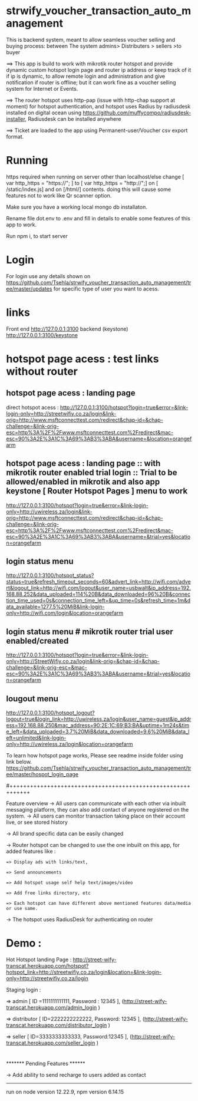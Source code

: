 # strwify_voucher_transaction_auto_management
This is backend system, meant to allow seamless voucher selling and buying process: between The system admins> Distributers > sellers >to buyer 

==> This app is build to work with mikrotik router hotspot and provide dynamic custom hotspot login page and router ip address or keep track of it if ip is dynamic, to allow remote login and administration and give notification if router is offline; but it can work fine as a voucher selling system for Internet or Events.

==> The router hotspot uses http-pap (issue with http-chap support at moment) for hotspot authentication, and hotspot uses Radius by radiusdesk installed on digital ocean using https://github.com/muffycompo/radiusdesk-installer, Radiusdesk can be installed anywhere

==> Ticket are loaded to the app using Permanent-user/Voucher csv export format.


# Running

https required when running on server other than localhost/else change [ var http_https = "https://"; ] to [ var http_https = "http://";] on [ /static/index.js] and on [/html/] contents. doing this will cause some features not to work like Qr scanner option.

Make sure you have a working local mongo db installaton.

Rename file dot.env to .env and fill in details to enable some features of this app to work.

Run npm i, to start server

# Login
For login use any details shown on https://github.com/Tsehla/strwify_voucher_transaction_auto_management/tree/master/updates for specific type of user you want to acess.

# links

Front end http://127.0.0.1:3100
backend (keystone) http://127.0.0.1:3100/keystone

# hotspot page acess : test links without router 
## hotspot page acess : landing page 
direct hotspot acess : http://127.0.0.1:3100/hotspot?login=true&error=&link-login-only=http://streetwifiy.co.za/login&link-orig=http://www.msftconnecttest.com/redirect&chap-id=&chap-challenge=&link-orig-esc=http%3A%2F%2Fwww.msftconnecttest.com%2Fredirect&mac-esc=90%3A2E%3A1C%3A69%3AB3%3ABA&username=&location=orangefarm

## hotspot page acess : landing page :: with mikrotik router enabled trial login :: Trial to be allowed/enabled in mikrotik and also app keystone [ Router Hotspot Pages ] menu to work
http://127.0.0.1:3100/hotspot?login=true&error=&link-login-only=http://uwireless.za/login&link-orig=http://www.msftconnecttest.com/redirect&chap-id=&chap-challenge=&link-orig-esc=http%3A%2F%2Fwww.msftconnecttest.com%2Fredirect&mac-esc=90%3A2E%3A1C%3A69%3AB3%3ABA&username=&trial=yes&location=orangefarm

## login status menu
http://127.0.0.1:3100/hotspot_status?status=true&refresh_timeout_seconds=60&advert_link=http://wifi.com/advert&logout_link=http://wifi.com/logout&user_name=usbwalt&ip_address=192.168.88.252&data_uploaded=114%20B&data_downloaded=96%20B&connection_time_used=0s&connection_time_left=&up_time=0s&refresh_time=1m&data_available=1277.5%20MiB&link-login-only=http://wifi.com/login&location=orangefarm

## login status menu # mikrotik router trial user enabled/created
http://127.0.0.1:3100/hotspot?login=true&error=&link-login-only=http://StreetWifiy.co.za/login&link-orig=&chap-id=&chap-challenge=&link-orig-esc=&mac-esc=90%3A2E%3A1C%3A69%3AB3%3ABA&username=&trial=yes&location=orangefarm

## lougout menu
http://127.0.0.1:3100/hotspot_logout?logout=true&login_link=http://uwireless.za/login&user_name=guest&ip_address=192.168.88.250&mac_address=90:2E:1C:69:B3:BA&uptime=1m24s&time_left=&data_uploaded=3.7%20MiB&data_downloaded=9.6%20MiB&data_left=unlimited&link-login-only=http://uwireless.za/login&location=orangefarm
		


To learn how hotspot page works, Please see readme inside folder using link below.
https://github.com/Tsehla/strwify_voucher_transaction_auto_management/tree/master/hospot_login_page


#++++++++++++++++++++++++++++++++++++++++++++++++++++++++++++

Feature overview
-> All users can communicate with each other via inbuilt messaging platform, they can also add contact of anyone registered on the system.
-> All users can monitor transaction taking place on their account live, or see stored history

-> All brand specific data can be easily changed

-> Router hotspot can be changed to use the one inbuilt on this app, for added features like :

    => Display ads with links/text, 
    
    => Send announcements
    
    => Add hotspot usage self help text/images/video
    
    => Add free links directory, etc
    
    => Each hotspot can have different above mentioned features data/media or use same.
    
-> The hotspot uses RadiusDesk for authenticating on router



# Demo : 

Hot Hotspot landing Page : 
http://street-wify-transcat.herokuapp.com/hotspot?hotspot_link=http://streetwifiy.co.za/login&location=&link-login-only=http://streetwifiy.co.za/login


Staging login :

=> admin [ ID =1111111111111, Password : 12345 ], (http://street-wify-transcat.herokuapp.com/admin_login )

=> distributor [ ID=2222222222222, Password: 12345 ], (http://street-wify-transcat.herokuapp.com/distributor_login )

=> seller [ ID=3333333333333, Password:12345 ], (http://street-wify-transcat.herokuapp.com/seller_login )

# 

******* Pending Features ******

-> Add ability to send recharge to users added as contact



---------

run on node version 12.22.9, npm version 6.14.15




